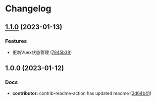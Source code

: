 # Changelog

## [1.1.0](https://github.com/mason369/Knock-Ding-Yanxuan/compare/v1.0.0...v1.1.0) (2023-01-13)


### Features

* 更新Vuex状态管理 ([7845b39](https://github.com/mason369/Knock-Ding-Yanxuan/commit/7845b39c57edae279741aa2fe3a7cd631b817826))

## 1.0.0 (2023-01-12)


### Docs

* **contributor:** contrib-readme-action has updated readme ([3d64b41](https://github.com/mason369/Knock-Ding-Yanxuan/commit/3d64b41dfacab0eff3261c2703d990e7ce3c8a01))
